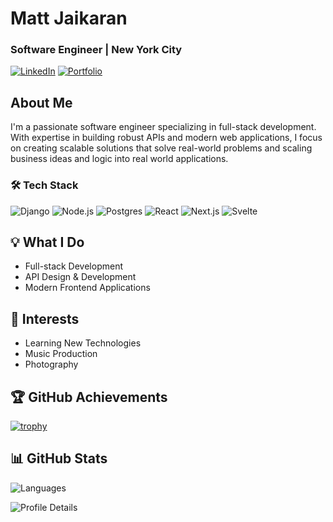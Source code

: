 # Matt Jaikaran
### Software Engineer | New York City

[![LinkedIn](https://img.shields.io/badge/LinkedIn-0077B5?style=for-the-badge&logo=linkedin&logoColor=white)](https://linkedin.com/in/mattjaikaran)
[![Portfolio](https://img.shields.io/badge/Portfolio-255E63?style=for-the-badge&logo=About.me&logoColor=white)](https://mattjaikaran.com)

## About Me
I'm a passionate software engineer specializing in full-stack development. With expertise in building robust APIs and modern web applications, I focus on creating scalable solutions that solve real-world problems and scaling business ideas and logic into real world applications.

### 🛠 Tech Stack
![Django](https://img.shields.io/badge/Django-092E20?style=for-the-badge&logo=django&logoColor=white)
![Node.js](https://img.shields.io/badge/Node.js-43853D?style=for-the-badge&logo=node.js&logoColor=white)
![Postgres](https://img.shields.io/badge/Postgres-4169E1?style=for-the-badge&logo=postgresql&logoColor=white)
![React](https://img.shields.io/badge/React-20232A?style=for-the-badge&logo=react&logoColor=61DAFB)
![Next.js](https://img.shields.io/badge/Next.js-000000?style=for-the-badge&logo=next.js&logoColor=white)
![Svelte](https://img.shields.io/badge/Svelte-4A4A55?style=for-the-badge&logo=svelte&logoColor=FF3E00)

<!-- 
## 🚀 Featured Projects
1. [Project Name](link) - Brief description
   - Tech stack used
   - Key achievements
   - Live demo link

2. [Project Name](link) - Brief description
   - Tech stack used
   - Key achievements
   - Live demo link -->

## 💡 What I Do
- Full-stack Development
- API Design & Development
- Modern Frontend Applications

## 🎯 Interests
- Learning New Technologies
- Music Production
- Photography

## 🏆 GitHub Achievements
[![trophy](https://github-profile-trophy.vercel.app/?username=mattjaikaran&theme=oldie&rank=SECRET,S,SSS,SS,AAA,AA,A,B&row=2&column=3)](https://github.com/ryo-ma/github-profile-trophy) 

## 📊 GitHub Stats
![Languages](https://github-profile-summary-cards.vercel.app/api/cards/repos-per-language?username=mattjaikaran&theme=dracula)

![Profile Details](http://github-profile-summary-cards.vercel.app/api/cards/profile-details?username=mattjaikaran&theme=default)

